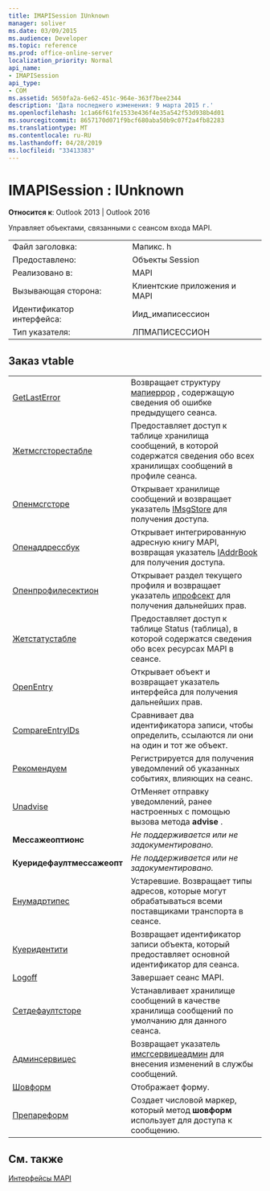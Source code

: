 ```yaml
---
title: IMAPISession IUnknown
manager: soliver
ms.date: 03/09/2015
ms.audience: Developer
ms.topic: reference
ms.prod: office-online-server
localization_priority: Normal
api_name:
- IMAPISession
api_type:
- COM
ms.assetid: 5650fa2a-6e62-451c-964e-363f7bee2344
description: 'Дата последнего изменения: 9 марта 2015 г.'
ms.openlocfilehash: 1c1a66f61fe1533e436f4e35a542f53d938b4d01
ms.sourcegitcommit: 8657170d071f9bcf680aba50b9c07f2a4fb82283
ms.translationtype: MT
ms.contentlocale: ru-RU
ms.lasthandoff: 04/28/2019
ms.locfileid: "33413383"
---
```

# <a name="imapisession--iunknown"></a>IMAPISession : IUnknown

  
  
**Относится к**: Outlook 2013 | Outlook 2016 
  
Управляет объектами, связанными с сеансом входа MAPI.
  
|||
|:-----|:-----|
|Файл заголовка:  <br/> |Мапикс. h  <br/> |
|Предоставлено:  <br/> |Объекты Session  <br/> |
|Реализовано в:  <br/> |MAPI  <br/> |
|Вызывающая сторона:  <br/> |Клиентские приложения и MAPI  <br/> |
|Идентификатор интерфейса:  <br/> |Иид_имаписессион  <br/> |
|Тип указателя:  <br/> |ЛПМАПИСЕССИОН  <br/> |
   
## <a name="vtable-order"></a>Заказ vtable

|||
|:-----|:-----|
|[GetLastError](imapisession-getlasterror.md) <br/> |Возвращает структуру [мапиеррор](mapierror.md) , содержащую сведения об ошибке предыдущего сеанса.  <br/> |
|[Жетмсгсторестабле](imapisession-getmsgstorestable.md) <br/> |Предоставляет доступ к таблице хранилища сообщений, в которой содержатся сведения обо всех хранилищах сообщений в профиле сеанса.  <br/> |
|[Опенмсгсторе](imapisession-openmsgstore.md) <br/> |Открывает хранилище сообщений и возвращает указатель [IMsgStore](imsgstoreimapiprop.md) для получения доступа.  <br/> |
|[Опенаддрессбук](imapisession-openaddressbook.md) <br/> |Открывает интегрированную адресную книгу MAPI, возвращая указатель [IAddrBook](iaddrbookimapiprop.md) для получения доступа.  <br/> |
|[Опенпрофилесектион](imapisession-openprofilesection.md) <br/> |Открывает раздел текущего профиля и возвращает указатель [ипрофсект](iprofsectimapiprop.md) для получения дальнейших прав.  <br/> |
|[Жетстатустабле](imapisession-getstatustable.md) <br/> |Предоставляет доступ к таблице Status (таблица), в которой содержатся сведения обо всех ресурсах MAPI в сеансе.  <br/> |
|[OpenEntry](imapisession-openentry.md) <br/> |Открывает объект и возвращает указатель интерфейса для получения дальнейших прав.  <br/> |
|[CompareEntryIDs](imapisession-compareentryids.md) <br/> |Сравнивает два идентификатора записи, чтобы определить, ссылаются ли они на один и тот же объект.  <br/> |
|[Рекомендуем](imapisession-advise.md) <br/> |Регистрируется для получения уведомлений об указанных событиях, влияющих на сеанс.  <br/> |
|[Unadvise](imapisession-unadvise.md) <br/> |ОтМеняет отправку уведомлений, ранее настроенных с помощью вызова метода **advise** .  <br/> |
|**Мессажеоптионс** <br/> | *Не поддерживается или не задокументировано.*  <br/> |
|**Куеридефаултмессажеопт** <br/> | *Не поддерживается или не задокументировано.*  <br/> |
|[Енумадртипес](imapisession-enumadrtypes.md) <br/> |Устаревшие. Возвращает типы адресов, которые могут обрабатываться всеми поставщиками транспорта в сеансе.  <br/> |
|[Куеридентити](imapisession-queryidentity.md) <br/> |Возвращает идентификатор записи объекта, который предоставляет основной идентификатор для сеанса.  <br/> |
|[Logoff](imapisession-logoff.md) <br/> |Завершает сеанс MAPI.  <br/> |
|[Сетдефаултсторе](imapisession-setdefaultstore.md) <br/> |Устанавливает хранилище сообщений в качестве хранилища сообщений по умолчанию для данного сеанса.  <br/> |
|[Админсервицес](imapisession-adminservices.md) <br/> |Возвращает указатель [имсгсервицеадмин](imsgserviceadminiunknown.md) для внесения изменений в службы сообщений.  <br/> |
|[Шовформ](imapisession-showform.md) <br/> |Отображает форму.  <br/> |
|[Препареформ](imapisession-prepareform.md) <br/> |Создает числовой маркер, который метод **шовформ** использует для доступа к сообщению.  <br/> |
   
## <a name="see-also"></a>См. также



[Интерфейсы MAPI](mapi-interfaces.md)

